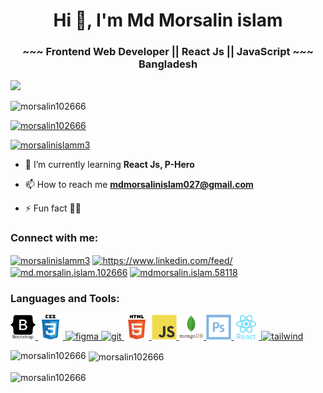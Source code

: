 <h1 align="center">Hi 👋, I'm Md Morsalin islam</h1>
<h3 align="center">~~~ Frontend Web Developer || React Js || JavaScript ~~~ Bangladesh</h3>
<img src="https://media.licdn.com/dms/image/D5616AQG8X-DUFOUkqA/profile-displaybackgroundimage-shrink_350_1400/0/1675862580417?e=1681344000&v=beta&t=XkO7RDwG_OvSI3ENOkeVjKcjRvJvM9VkcLyQnzU4E8g">

<p align="left"> <img src="https://komarev.com/ghpvc/?username=morsalin102666&label=Profile%20views&color=0e75b6&style=flat" alt="morsalin102666" /> </p>

<p align="left"> <a href="https://github.com/ryo-ma/github-profile-trophy"><img src="https://github-profile-trophy.vercel.app/?username=morsalin102666" alt="morsalin102666" /></a> </p>

<p align="left"> <a href="https://twitter.com/morsalinislamm3" target="blank"><img src="https://img.shields.io/twitter/follow/morsalinislamm3?logo=twitter&style=for-the-badge" alt="morsalinislamm3" /></a> </p>

- 🌱 I’m currently learning **React Js, P-Hero**

- 📫 How to reach me **mdmorsalinislam027@gmail.com**

- ⚡ Fun fact **🥰🥰**

<h3 align="left">Connect with me:</h3>
<p align="left">
<a href="https://twitter.com/morsalinislamm3" target="blank"><img align="center" src="https://raw.githubusercontent.com/rahuldkjain/github-profile-readme-generator/master/src/images/icons/Social/twitter.svg" alt="morsalinislamm3" height="30" width="40" /></a>
<a href="https://linkedin.com/in/https://www.linkedin.com/feed/" target="blank"><img align="center" src="https://raw.githubusercontent.com/rahuldkjain/github-profile-readme-generator/master/src/images/icons/Social/linked-in-alt.svg" alt="https://www.linkedin.com/feed/" height="30" width="40" /></a>
<a href="https://fb.com/md.morsalin.islam.102666" target="blank"><img align="center" src="https://raw.githubusercontent.com/rahuldkjain/github-profile-readme-generator/master/src/images/icons/Social/facebook.svg" alt="md.morsalin.islam.102666" height="30" width="40" /></a>
<a href="https://instagram.com/mdmorsalin.islam.58118" target="blank"><img align="center" src="https://raw.githubusercontent.com/rahuldkjain/github-profile-readme-generator/master/src/images/icons/Social/instagram.svg" alt="mdmorsalin.islam.58118" height="30" width="40" /></a>
</p>

<h3 align="left">Languages and Tools:</h3>
<p align="left"> <a href="https://getbootstrap.com" target="_blank" rel="noreferrer"> <img src="https://raw.githubusercontent.com/devicons/devicon/master/icons/bootstrap/bootstrap-plain-wordmark.svg" alt="bootstrap" width="40" height="40"/> </a> <a href="https://www.w3schools.com/css/" target="_blank" rel="noreferrer"> <img src="https://raw.githubusercontent.com/devicons/devicon/master/icons/css3/css3-original-wordmark.svg" alt="css3" width="40" height="40"/> </a> <a href="https://www.figma.com/" target="_blank" rel="noreferrer"> <img src="https://www.vectorlogo.zone/logos/figma/figma-icon.svg" alt="figma" width="40" height="40"/> </a> <a href="https://git-scm.com/" target="_blank" rel="noreferrer"> <img src="https://www.vectorlogo.zone/logos/git-scm/git-scm-icon.svg" alt="git" width="40" height="40"/> </a> <a href="https://www.w3.org/html/" target="_blank" rel="noreferrer"> <img src="https://raw.githubusercontent.com/devicons/devicon/master/icons/html5/html5-original-wordmark.svg" alt="html5" width="40" height="40"/> </a> <a href="https://developer.mozilla.org/en-US/docs/Web/JavaScript" target="_blank" rel="noreferrer"> <img src="https://raw.githubusercontent.com/devicons/devicon/master/icons/javascript/javascript-original.svg" alt="javascript" width="40" height="40"/> </a> <a href="https://www.mongodb.com/" target="_blank" rel="noreferrer"> <img src="https://raw.githubusercontent.com/devicons/devicon/master/icons/mongodb/mongodb-original-wordmark.svg" alt="mongodb" width="40" height="40"/> </a> <a href="https://www.photoshop.com/en" target="_blank" rel="noreferrer"> <img src="https://raw.githubusercontent.com/devicons/devicon/master/icons/photoshop/photoshop-line.svg" alt="photoshop" width="40" height="40"/> </a> <a href="https://reactjs.org/" target="_blank" rel="noreferrer"> <img src="https://raw.githubusercontent.com/devicons/devicon/master/icons/react/react-original-wordmark.svg" alt="react" width="40" height="40"/> </a> <a href="https://tailwindcss.com/" target="_blank" rel="noreferrer"> <img src="https://www.vectorlogo.zone/logos/tailwindcss/tailwindcss-icon.svg" alt="tailwind" width="40" height="40"/> </a> </p>

<p><img align="left" src="https://github-readme-stats.vercel.app/api/top-langs?username=morsalin102666&show_icons=true&locale=en&layout=compact" alt="morsalin102666" /></p>

<p>&nbsp;<img align="center" src="https://github-readme-stats.vercel.app/api?username=morsalin102666&show_icons=true&locale=en" alt="morsalin102666" /></p>

<p><img align="center" src="https://github-readme-streak-stats.herokuapp.com/?user=morsalin102666&" alt="morsalin102666" /></p>
